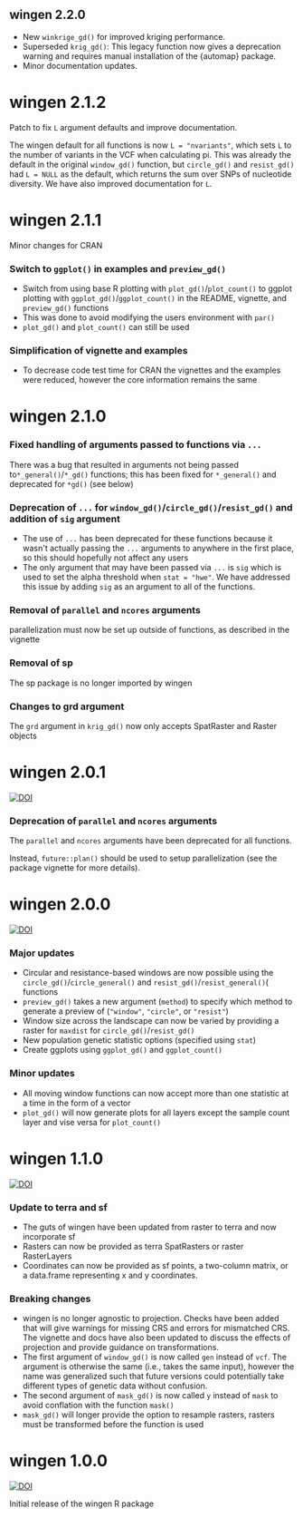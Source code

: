 ## wingen 2.2.0

- New `winkrige_gd()` for improved kriging performance.
- Superseded `krig_gd()`: This legacy function now gives a deprecation warning and requires manual installation of the {automap} package.
- Minor documentation updates.

# wingen 2.1.2

Patch to fix `L` argument defaults and improve documentation. 

The wingen default for all functions is now `L = "nvariants"`, which sets `L` to the number of variants in the VCF when calculating pi. This was already the default in the original `window_gd()` function, but `circle_gd()` and `resist_gd()` had `L = NULL` as the default, which returns the sum over SNPs of nucleotide diversity. We have also improved documentation for `L`.

# wingen 2.1.1

Minor changes for CRAN

### Switch to `ggplot()` in examples and `preview_gd()`
- Switch from using base R plotting with `plot_gd()`/`plot_count()` to ggplot plotting with `ggplot_gd()`/`ggplot_count()` in the README, vignette, and` preview_gd()` functions
- This was done to avoid modifying the users environment with `par()`
- `plot_gd()` and `plot_count()` can still be used

### Simplification of vignette and examples
- To decrease code test time for CRAN the vignettes and the examples were reduced, however the core information remains the same

# wingen 2.1.0

### Fixed handling of arguments passed to functions via `...`

There was a bug that resulted in arguments not being passed to`*_general()`/`*_gd()` functions; this has been fixed for `*_general()` and deprecated for `*gd()` (see below)

### Deprecation of `...` for `window_gd()`/`circle_gd()`/`resist_gd()` and addition of `sig` argument

-   The use of `...` has been deprecated for these functions because it wasn't actually passing the `...` arguments to anywhere in the first place, so this should hopefully not affect any users
-   The only argument that may have been passed via `...` is `sig` which is used to set the alpha threshold when `stat = "hwe"`. We have addressed this issue by adding `sig` as an argument to all of the functions.

### Removal of `parallel` and `ncores` arguments

parallelization must now be set up outside of functions, as described in the vignette

### Removal of sp

The sp package is no longer imported by wingen

### Changes to grd argument

The `grd` argument in `krig_gd()` now only accepts SpatRaster and Raster objects

# wingen 2.0.1

[![DOI](https://zenodo.org/badge/DOI/10.5281/zenodo.8125610.svg)](https://doi.org/10.5281/zenodo.8125610)

### Deprecation of `parallel` and `ncores` arguments

The `parallel` and `ncores` arguments have been deprecated for all functions.

Instead, `future::plan()` should be used to setup parallelization (see the package vignette for more details).

# wingen 2.0.0

[![DOI](https://zenodo.org/badge/DOI/10.5281/zenodo.8125610.svg)](https://doi.org/10.5281/zenodo.8125610)

### Major updates

-   Circular and resistance-based windows are now possible using the `circle_gd()`/`circle_general()` and `resist_gd()`/`resist_general()`( functions
-   `preview_gd()` takes a new argument (`method`) to specify which method to generate a preview of (`"window"`, `"circle"`, or `"resist"`)
-   Window size across the landscape can now be varied by providing a raster for `maxdist` for `circle_gd()`/`resist_gd()`
-   New population genetic statistic options (specified using `stat`)
-   Create ggplots using `ggplot_gd()` and `ggplot_count()`

### Minor updates

-   All moving window functions can now accept more than one statistic at a time in the form of a vector
-   `plot_gd()` will now generate plots for all layers except the sample count layer and vise versa for `plot_count()`

# wingen 1.1.0

[![DOI](https://zenodo.org/badge/DOI/10.5281/zenodo.7637712.svg)](https://doi.org/10.5281/zenodo.7637712)

### Update to terra and sf

-   The guts of wingen have been updated from raster to terra and now incorporate sf
-   Rasters can now be provided as terra SpatRasters or raster RasterLayers
-   Coordinates can now be provided as sf points, a two-column matrix, or a data.frame representing x and y coordinates.

### Breaking changes

-   wingen is no longer agnostic to projection. Checks have been added that will give warnings for missing CRS and errors for mismatched CRS. The vignette and docs have also been updated to discuss the effects of projection and provide guidance on transformations.
-   The first argument of `window_gd()` is now called `gen` instead of `vcf`. The argument is otherwise the same (i.e., takes the same input), however the name was generalized such that future versions could potentially take different types of genetic data without confusion.
-   The second argument of `mask_gd()` is now called `y` instead of `mask` to avoid conflation with the function `mask()`
-   `mask_gd()` will longer provide the option to resample rasters, rasters must be transformed before the function is used

# wingen 1.0.0

[![DOI](https://zenodo.org/badge/DOI/10.5281/zenodo.7199558.svg)](https://doi.org/10.5281/zenodo.7199558)

Initial release of the wingen R package
